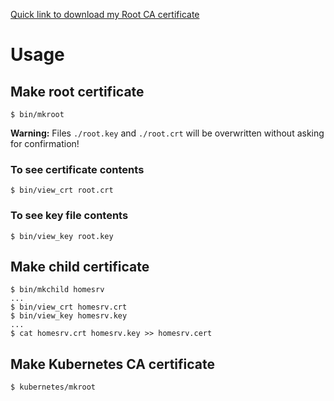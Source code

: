[Quick link to download my Root CA certificate](https://raw.githubusercontent.com/AlexanderZagaynov/yafduch_ca/master/root.crt)

# Usage

## Make root certificate

    $ bin/mkroot

**Warning:**
Files `./root.key` and `./root.crt` will be overwritten without asking for confirmation!

### To see certificate contents

    $ bin/view_crt root.crt

### To see key file contents

    $ bin/view_key root.key

## Make child certificate

    $ bin/mkchild homesrv
    ...
    $ bin/view_crt homesrv.crt
    $ bin/view_key homesrv.key
    ...
    $ cat homesrv.crt homesrv.key >> homesrv.cert

## Make Kubernetes CA certificate

    $ kubernetes/mkroot
